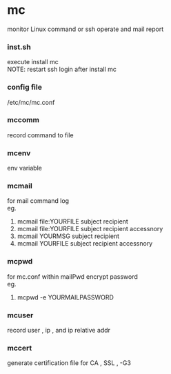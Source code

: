 # mc
monitor Linux  command or ssh operate  and mail report

### inst.sh
execute install mc  
NOTE: restart ssh  login after install mc

### config file
/etc/mc/mc.conf

### mccomm 
record command to file

### mcenv 
env variable 

### mcmail 
for mail command log  
eg. 
1. mcmail file:YOURFILE subject recipient
2. mcmail file:YOURFILE subject recipient accessnory
3. mcmail YOURMSG  subject recipient
4. mcmail YOURFILE subject recipient accessnory

### mcpwd 
for mc.conf within mailPwd encrypt password  
eg.  
1. mcpwd -e YOURMAILPASSWORD

### mcuser
record user , ip , and ip relative addr

### mccert
generate certification file for CA , SSL , -G3
